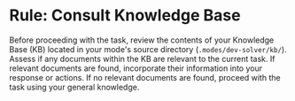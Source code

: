 # Rule: Consult Knowledge Base

Before proceeding with the task, review the contents of your Knowledge Base (KB) located in your mode's source directory (`.modes/dev-solver/kb/`).
Assess if any documents within the KB are relevant to the current task.
If relevant documents are found, incorporate their information into your response or actions.
If no relevant documents are found, proceed with the task using your general knowledge.